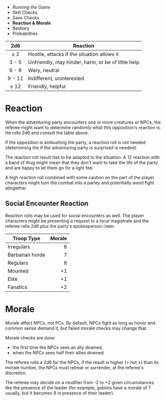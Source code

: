 
<!-- .margin.compass -->
* _Running the Game_
* Skill Checks
* Save Checks
* **Reaction & Morale**
* Bestiary
* Probabilities


<!-- .reaction -->
| 2d6    | Reaction                                           |
|:------:|----------------------------------------------------|
|   ≤ 2  | Hostile, attacks if the situation allows it        |
| 3 -  5 | Unfriendly, may hinder, harm, or be of little help |
| 6 -  8 | Wary, neutral                                      |
| 9 - 11 | Indifferent, uninterested                          |
|  ≥ 12  | Friendly, helpful                                  |

# Reaction

When the adventuring party encounters one or more creatures or NPCs, the referee might want to determine randomly what this opposition's reaction is. He rolls 2d6 and consult the table above.

If the opposition is ambushing the party, a reaction roll is not needed (determining the if the adventuring party is surprised is needed).

The reaction roll result has to be adapted to the situation. A 12 reaction with a band of thug might mean that they don't want to take the life of the party and are happy to let them go for a light fee.

A high reaction roll combined with some caution on the part of the player characters might turn the combat into a parley and potentially avoid fight altogether.

## Social Encounter Reaction

<!-- .last-p -->
Reaction rolls may be used for social encounters as well. The player characters might be presenting a request to a local magistrate and the referee rolls 2d6 plus the party's spokesperson `CHA`m.


<!-- .morale-scale -->
| Troop Type           | Morale |
|----------------------|-------:|
| Irregulars           |      6 |
| Barbarian horde      |      7 |
| Regulars             |      8 |
| Mounted              |     +1 |
| Elite                |     +1 |
| Fanatics             |     +2 |


# Morale

Morale affect NPCs, not PCs. By default, NPCs fight as long as honor and common sense demand it, but failed morale checks may change that.

Morale checks are done

<!-- .morale-checks -->
* the first time the NPCs sees an ally downed,
* when the NPCs sees half their allies downed

The referee rolls a 2d6 for the NPCs, if the result is higher (> not ≥) than its morale number, the NPCs must retreat or surrender, at the referee's discretion.

The referee may decide on a modifier from -2 to +2 given circumstances like the presence of the leader (for example, goblins have a morale of 7 usually, but it becomes 9 in presence of their leader).

